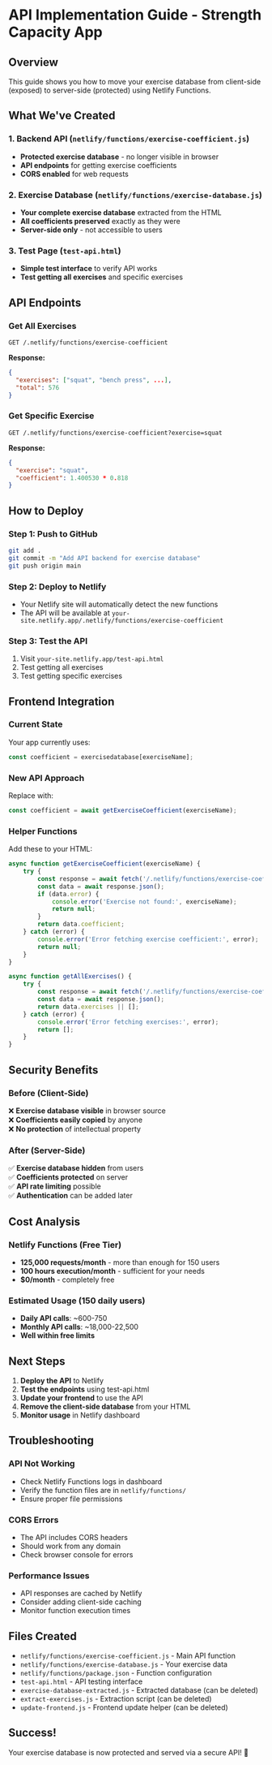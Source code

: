 # API Implementation Guide - Strength Capacity App

## Overview
This guide shows you how to move your exercise database from client-side (exposed) to server-side (protected) using Netlify Functions.

## What We've Created

### 1. **Backend API** (`netlify/functions/exercise-coefficient.js`)
- **Protected exercise database** - no longer visible in browser
- **API endpoints** for getting exercise coefficients
- **CORS enabled** for web requests

### 2. **Exercise Database** (`netlify/functions/exercise-database.js`)
- **Your complete exercise database** extracted from the HTML
- **All coefficients preserved** exactly as they were
- **Server-side only** - not accessible to users

### 3. **Test Page** (`test-api.html`)
- **Simple test interface** to verify API works
- **Test getting all exercises** and specific exercises

## API Endpoints

### Get All Exercises
```
GET /.netlify/functions/exercise-coefficient
```
**Response:**
```json
{
  "exercises": ["squat", "bench press", ...],
  "total": 576
}
```

### Get Specific Exercise
```
GET /.netlify/functions/exercise-coefficient?exercise=squat
```
**Response:**
```json
{
  "exercise": "squat",
  "coefficient": 1.400530 * 0.818
}
```

## How to Deploy

### Step 1: Push to GitHub
```bash
git add .
git commit -m "Add API backend for exercise database"
git push origin main
```

### Step 2: Deploy to Netlify
- Your Netlify site will automatically detect the new functions
- The API will be available at `your-site.netlify.app/.netlify/functions/exercise-coefficient`

### Step 3: Test the API
1. Visit `your-site.netlify.app/test-api.html`
2. Test getting all exercises
3. Test getting specific exercises

## Frontend Integration

### Current State
Your app currently uses:
```javascript
const coefficient = exercisedatabase[exerciseName];
```

### New API Approach
Replace with:
```javascript
const coefficient = await getExerciseCoefficient(exerciseName);
```

### Helper Functions
Add these to your HTML:
```javascript
async function getExerciseCoefficient(exerciseName) {
    try {
        const response = await fetch('/.netlify/functions/exercise-coefficient?exercise=' + encodeURIComponent(exerciseName));
        const data = await response.json();
        if (data.error) {
            console.error('Exercise not found:', exerciseName);
            return null;
        }
        return data.coefficient;
    } catch (error) {
        console.error('Error fetching exercise coefficient:', error);
        return null;
    }
}

async function getAllExercises() {
    try {
        const response = await fetch('/.netlify/functions/exercise-coefficient');
        const data = await response.json();
        return data.exercises || [];
    } catch (error) {
        console.error('Error fetching exercises:', error);
        return [];
    }
}
```

## Security Benefits

### Before (Client-Side)
❌ **Exercise database visible** in browser source  
❌ **Coefficients easily copied** by anyone  
❌ **No protection** of intellectual property  

### After (Server-Side)
✅ **Exercise database hidden** from users  
✅ **Coefficients protected** on server  
✅ **API rate limiting** possible  
✅ **Authentication** can be added later  

## Cost Analysis

### Netlify Functions (Free Tier)
- **125,000 requests/month** - more than enough for 150 users
- **100 hours execution/month** - sufficient for your needs
- **$0/month** - completely free

### Estimated Usage (150 daily users)
- **Daily API calls**: ~600-750
- **Monthly API calls**: ~18,000-22,500
- **Well within free limits**

## Next Steps

1. **Deploy the API** to Netlify
2. **Test the endpoints** using test-api.html
3. **Update your frontend** to use the API
4. **Remove the client-side database** from your HTML
5. **Monitor usage** in Netlify dashboard

## Troubleshooting

### API Not Working
- Check Netlify Functions logs in dashboard
- Verify the function files are in `netlify/functions/`
- Ensure proper file permissions

### CORS Errors
- The API includes CORS headers
- Should work from any domain
- Check browser console for errors

### Performance Issues
- API responses are cached by Netlify
- Consider adding client-side caching
- Monitor function execution times

## Files Created

- `netlify/functions/exercise-coefficient.js` - Main API function
- `netlify/functions/exercise-database.js` - Your exercise data
- `netlify/functions/package.json` - Function configuration
- `test-api.html` - API testing interface
- `exercise-database-extracted.js` - Extracted database (can be deleted)
- `extract-exercises.js` - Extraction script (can be deleted)
- `update-frontend.js` - Frontend update helper (can be deleted)

## Success!
Your exercise database is now protected and served via a secure API! 🎉 